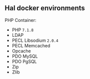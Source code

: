## Hal docker environments

PHP Container:
- PHP `7.1.8`
- LDAP
- PECL Libsodium `2.0.4`
- PECL Memcached
- Opcache
- PDO MySQL
- PDO PgSQL
- Zip
- Zlib
